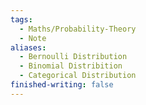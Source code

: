 ```yaml
---
tags:
  - Maths/Probability-Theory
  - Note
aliases:
  - Bernoulli Distribution
  - Binomial Distribition
  - Categorical Distribution
finished-writing: false
---
```

